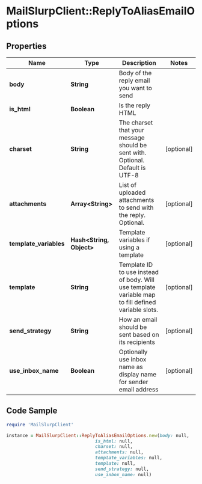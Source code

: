 # MailSlurpClient::ReplyToAliasEmailOptions

## Properties

Name | Type | Description | Notes
------------ | ------------- | ------------- | -------------
**body** | **String** | Body of the reply email you want to send | 
**is_html** | **Boolean** | Is the reply HTML | 
**charset** | **String** | The charset that your message should be sent with. Optional. Default is UTF-8 | [optional] 
**attachments** | **Array&lt;String&gt;** | List of uploaded attachments to send with the reply. Optional. | [optional] 
**template_variables** | **Hash&lt;String, Object&gt;** | Template variables if using a template | [optional] 
**template** | **String** | Template ID to use instead of body. Will use template variable map to fill defined variable slots. | [optional] 
**send_strategy** | **String** | How an email should be sent based on its recipients | [optional] 
**use_inbox_name** | **Boolean** | Optionally use inbox name as display name for sender email address | [optional] 

## Code Sample

```ruby
require 'MailSlurpClient'

instance = MailSlurpClient::ReplyToAliasEmailOptions.new(body: null,
                                 is_html: null,
                                 charset: null,
                                 attachments: null,
                                 template_variables: null,
                                 template: null,
                                 send_strategy: null,
                                 use_inbox_name: null)
```


